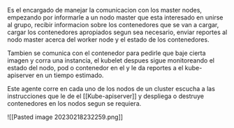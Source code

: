 Es el encargado de manejar la comunicacion con los master nodes, empezando por informarle a un nodo master que esta interesado en unirse al grupo, recibir informacion sobre los contenedores que se van a cargar, cargar los contenedores apropiados segun sea necesario, enviar reportes al nodo master acerca del worker node y el estado de los contenedores.

Tambien se comunica con el contenedor para pedirle que baje cierta imagen y corra una instancia, el kubelet despues sigue monitoreando el estado del nodo, pod o contenedor en el y le da reportes a el kube-apiserver en un tiempo estimado.

Este agente corre en cada uno de los nodos de un cluster escucha a las instrucciones que le de el [[Kube-apiserver]] y despliega o destruye contenedores en los nodos segun se requiera.

![[Pasted image 20230218232259.png]]
